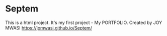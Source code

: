 # Septem
This is a html project.
It's my first project - My PORTFOLIO.
Created by JOY MWASI
https://jomwasi.github.io/Septem/